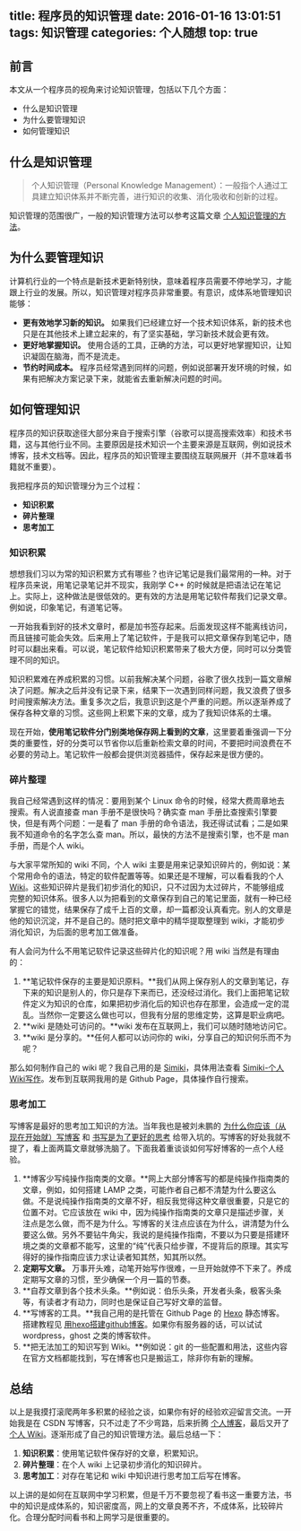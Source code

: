title: 程序员的知识管理
date: 2016-01-16 13:01:51
tags: 知识管理
categories: 个人随想
top: true
---

## 前言
本文从一个程序员的视角来讨论知识管理，包括以下几个方面：

- 什么是知识管理
- 为什么要管理知识
- 如何管理知识

## 什么是知识管理
> 个人知识管理（Personal Knowledge Management）：一般指个人通过工具建立知识体系并不断完善，进行知识的收集、消化吸收和创新的过程。

知识管理的范围很广，一般的知识管理方法可以参考这篇文章 [个人知识管理的方法][1]。

## 为什么要管理知识
计算机行业的一个特点是新技术更新特别快，意味着程序员需要不停地学习，才能跟上行业的发展。所以，知识管理对程序员非常重要。有意识，成体系地管理知识能够：

- **更有效地学习新的知识。**
    如果我们已经建立好一个技术知识体系，新的技术也只是在其他技术上建立起来的，有了坚实基础，学习新技术就会更有效。
- **更好地掌握知识。**
    使用合适的工具，正确的方法，可以更好地掌握知识，让知识凝固在脑海，而不是流走。
- **节约时间成本。**
    程序员经常遇到同样的问题，例如说部署开发环境的时候，如果有把解决方案记录下来，就能省去重新解决问题的时间。

## 如何管理知识
程序员的知识获取途径大部分来自于搜索引擎（谷歌可以提高搜索效率）和技术书籍，这与其他行业不同。主要原因是技术知识一个主要来源是互联网，例如说技术博客，技术文档等。因此，程序员的知识管理主要围绕互联网展开（并不意味着书籍就不重要）。

我把程序员的知识管理分为三个过程：

- **知识积累**
- **碎片整理**
- **思考加工**

### 知识积累

想想我们习以为常的知识积累方式有哪些？也许记笔记是我们最常用的一种。对于程序员来说，用笔记录笔记并不现实，我刚学 C++ 的时候就是把语法记在笔记上。实际上，这种做法是很低效的。更有效的方法是用笔记软件帮我们记录文章。例如说，印象笔记，有道笔记等。

一开始我看到好的技术文章时，都是加书签存起来。后面发现这样不能离线访问，而且链接可能会失效。后来用上了笔记软件，于是我可以把文章保存到笔记中，随时可以翻出来看。可以说，笔记软件给知识积累带来了极大方便，同时可以分类管理不同的知识。

知识积累难在养成积累的习惯。以前我解决某个问题，谷歌了很久找到一篇文章解决了问题。解决之后并没有记录下来，结果下一次遇到同样问题，我又浪费了很多时间搜索解决方法。重复多次之后，我意识到这是个严重的问题。所以逐渐养成了保存各种文章的习惯。这些网上积累下来的文章，成为了我知识体系的土壤。

现在开始，**使用笔记软件分门别类地保存网上看到的文章**，这里要着重强调一下分类的重要性，好的分类可以节省你以后重新检索文章的时间，不要把时间浪费在不必要的劳动上。笔记软件一般都会提供浏览器插件，保存起来是很方便的。

### 碎片整理
我自己经常遇到这样的情况：要用到某个 Linux 命令的时候，经常大费周章地去搜索。有人说直接查 man 手册不是很快吗？确实查 man 手册比查搜索引擎要快，但是有两个问题：一是看了 man 手册的命令语法，我还得试试看；二是如果我不知道命令的名字怎么查 man。所以，最快的方法不是搜索引擎，也不是 man 手册，而是个人 wiki。

与大家平常所知的 wiki 不同，个人 wiki 主要是用来记录知识碎片的，例如说：某个常用命令的语法，特定的软件配置等等。如果还是不理解，可以看看我的个人 [Wiki][2]。这些知识碎片是我们初步消化的知识，只不过因为太过碎片，不能够组成完整的知识体系。很多人以为把看到的文章保存到自己的笔记里面，就有一种已经掌握它的错觉，结果保存了成千上百的文章，却一篇都没认真看完。别人的文章是他的知识沉淀，并不是自己的。随时把文章中的精华提取整理到 wiki，才能初步消化知识，为后面的思考加工做准备。

有人会问为什么不用笔记软件记录这些碎片化的知识呢？用 wiki 当然是有理由的：

1. **笔记软件保存的主要是知识原料。**我们从网上保存别人的文章到笔记，存下来的知识是别人的，你只是存下来而已，还没经过消化。我们上面把笔记软件定义为知识的仓库，如果把初步消化后的知识也存在那里，会造成一定的混乱。当然你一定要这么做也可以，但我有分层的思维定势，这算是职业病吧。
2. **wiki 是随处可访问的。**wiki 发布在互联网上，我们可以随时随地访问它。
3. **wiki 是分享的。**任何人都可以访问你的 wiki，分享自己的知识何乐而不为呢？

那么如何制作自己的 wiki 呢？我自己用的是 [Simiki][3]，具体用法查看 [Simiki-个人Wiki写作][4]。发布到互联网我用的是 Github Page，具体操作自行搜索。

### 思考加工
写博客是最好的思考加工知识的方法。当年我也是被刘未鹏的 [为什么你应该（从现在开始就）写博客][5] 和 [书写是为了更好的思考][6] 给带入坑的。写博客的好处我就不提了，看上面两篇文章就够洗脑了。下面我着重谈谈如何写好博客的一点个人经验。

1. **博客少写纯操作指南类的文章。**网上大部分博客写的都是纯操作指南类的文章，例如，如何搭建 LAMP 之类，可能作者自己都不清楚为什么要这么做。不是说纯操作指南类的文章不好，相反我觉得这种文章很重要，只是它的位置不对。它应该放在 wiki 中，因为纯操作指南类的文章只是描述步骤，关注点是怎么做，而不是为什么。写博客的关注点应该在为什么，讲清楚为什么要这么做。另外不要钻牛角尖，我说的是纯操作指南，不要以为只要是搭建环境之类的文章都不能写，这里的“纯”代表只给步骤，不提背后的原理。其实写得好的操作指南应该力求让读者知其然，知其所以然。
2. **定期写文章。** 万事开头难，动笔开始写作很难，一旦开始就停不下来了。养成定期写文章的习惯，至少确保一个月一篇的节奏。
3. **自荐文章到各个技术头条。**例如说：伯乐头条，开发者头条，极客头条等，有读者才有动力，同时也是保证自己写好文章的监督。
4. **写博客的工具。**我自己用的是托管在 Github Page 的 [Hexo][7] 静态博客。搭建教程见 [用hexo搭建github博客][8]。如果你有服务器的话，可以试试 wordpress，ghost 之类的博客软件。
5. **把无法加工的知识写到 Wiki。**例如说：git 的一些配置和用法，这些内容在官方文档都能找到，写在博客也只是搬运工，除非你有新的理解。

## 总结
以上是我摸打滚爬两年多积累的经验之谈，如果你有好的经验欢迎留言交流。一开始我是在 CSDN 写博客，只不过走了不少弯路，后来折腾 [个人博客][9]，最后又开了 [个人 Wiki][10]。逐渐形成了自己的知识管理方法。最后总结一下：

1. **知识积累**：使用笔记软件保存好的文章，积累知识。
2. **碎片整理**：在个人 wiki 上记录初步消化的知识碎片。
3. **思考加工**：对存在笔记和 wiki 中知识进行思考加工后写在博客。

以上讲的是如何在互联网中学习积累，但是千万不要忽视了看书这一重要方法，书中的知识是成体系的，知识密度高，网上的文章良莠不齐，不成体系，比较碎片化。合理分配时间看书和上网学习是很重要的。

  [1]: http://www.jianshu.com/p/dbdac17eb9ff
  [2]: http://wiki.xiaohansong.com/
  [3]: http://simiki.org/
  [4]: http://wiki.xiaohansong.com/tool/simiki.html
  [5]: http://mindhacks.cn/2009/02/15/why-you-should-start-blogging-now/
  [6]: http://mindhacks.cn/2009/02/09/writing-is-better-thinking/
  [7]: https://hexo.io/zh-cn/docs/index.html
  [8]: http://blog.xiaohansong.com/2015/06/17/%E7%94%A8hexo%E6%90%AD%E5%BB%BAgithub%E5%8D%9A%E5%AE%A2/
  [9]: http://blog.xiaohansong.com/
  [10]: http://wiki.xiaohansong.com/